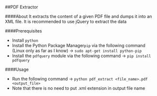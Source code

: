 ##PDF Extractor

####About
It extracts the content of a given PDF file and dumps it into an XML file.
It is recommended to use jQuery to extract the data

####Prerequisites
 - Install `python`
 - Install the Python Package Manager`pip` via the following command (Linux only as far as I know) -> `sudo apt-get install python-pip`
 - Install the `pdfquery` module via the following command -> `pip install pdfquery`

####Usage
 - Run the following command -> `python pdf_extract <file_name>.pdf <output_file>`
 - Note that there is no need to put .xml extension in output file name
